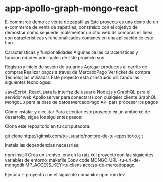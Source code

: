 # app-apollo-graph-mongo-react


E-commerce demo de venta de zapatillas
Este proyecto es una demo de un e-commerce de venta de zapatillas, construido con el objetivo de demostrar cómo se puede implementar un sitio web de compras en línea con características y funcionalidades comunes en una aplicación de este tipo.

Características y funcionalidades
Algunas de las características y funcionalidades principales de este proyecto son:

Registro y inicio de sesión de usuarios
Agregar productos al carrito de compras
Realizar pagos a través de MercadoPago
Ver ticket de compra
Tecnologías utilizadas
Este proyecto está construido utilizando las siguientes tecnologías:

JavaScript, React, para la interfaz de usuario
Node.js y GraphQL para el servidor web
Apollo server para conectarse con cualquier cliente GraphQL
MongoDB para la base de datos
MercadoPago API para procesar los pagos

Cómo instalar y ejecutar
Para ejecutar este proyecto en un ambiente de desarrollo, sigue los siguientes pasos:

Clona este repositorio en tu computadora:

git clone https://github.com/tu-usuario/nombre-de-tu-repositorio.git

Instala las dependencias necesarias:

npm install
Crea un archivo .env en la raíz del proyecto con las siguientes variables de entorno:
makefile
Copy code
MONGO_URL=tu-url-de-mongodb
MP_ACCESS_KEY=tu-client-access-de-mercadopago

Ejecuta el proyecto con el siguiente comando:
npm run dev

